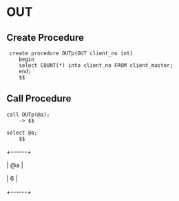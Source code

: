 # OUT
## Create Procedure
```
 create procedure OUTp(OUT client_no int)
    begin
    select COUNT(*) into client_no FROM client_master;
    end;
    $$
```
## Call Procedure 
```
call OUTp(@a);
    -> $$
```
```
select @a;
    $$
```
+------+

| @a   |

|    6 |

+------+
